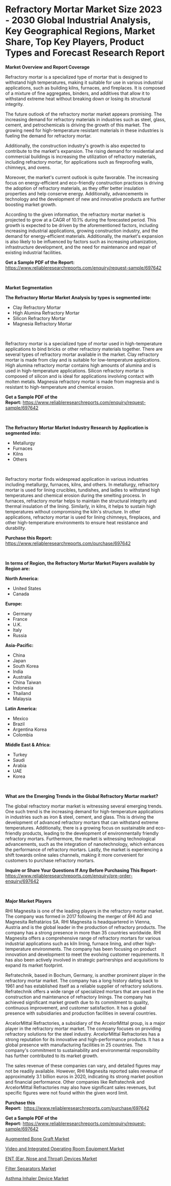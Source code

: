 <p><h1>Refractory Mortar Market Size 2023 - 2030 Global Industrial Analysis, Key Geographical Regions, Market Share, Top Key Players, Product Types and Forecast Research Report</h1></p><p><strong>Market Overview and Report Coverage</strong></p>
<p><p>Refractory mortar is a specialized type of mortar that is designed to withstand high temperatures, making it suitable for use in various industrial applications, such as building kilns, furnaces, and fireplaces. It is composed of a mixture of fine aggregates, binders, and additives that allow it to withstand extreme heat without breaking down or losing its structural integrity.</p><p>The future outlook of the refractory mortar market appears promising. The increasing demand for refractory materials in industries such as steel, glass, cement, and petrochemicals is driving the growth of this market. The growing need for high-temperature resistant materials in these industries is fueling the demand for refractory mortar.</p><p>Additionally, the construction industry's growth is also expected to contribute to the market's expansion. The rising demand for residential and commercial buildings is increasing the utilization of refractory materials, including refractory mortar, for applications such as fireproofing walls, chimneys, and ovens.</p><p>Moreover, the market's current outlook is quite favorable. The increasing focus on energy-efficient and eco-friendly construction practices is driving the adoption of refractory materials, as they offer better insulation properties and help conserve energy. Additionally, advancements in technology and the development of new and innovative products are further boosting market growth.</p><p>According to the given information, the refractory mortar market is projected to grow at a CAGR of 10.1% during the forecasted period. This growth is expected to be driven by the aforementioned factors, including increasing industrial applications, growing construction industry, and the demand for energy-efficient materials. Additionally, the market's expansion is also likely to be influenced by factors such as increasing urbanization, infrastructure development, and the need for maintenance and repair of existing industrial facilities.</p></p>
<p><strong>Get a Sample PDF of the Report:</strong> <a href="https://www.reliableresearchreports.com/enquiry/request-sample/697642">https://www.reliableresearchreports.com/enquiry/request-sample/697642</a></p>
<p>&nbsp;</p>
<p><strong>Market Segmentation</strong></p>
<p><strong>The Refractory Mortar Market Analysis by types is segmented into:</strong></p>
<p><ul><li>Clay Refractory Mortar</li><li>High Alumina Refractory Mortar</li><li>Silicon Refractory Mortar</li><li>Magnesia Refractory Mortar</li></ul></p>
<p>&nbsp;</p>
<p><p>Refractory mortar is a specialized type of mortar used in high-temperature applications to bind bricks or other refractory materials together. There are several types of refractory mortar available in the market. Clay refractory mortar is made from clay and is suitable for low-temperature applications. High alumina refractory mortar contains high amounts of alumina and is used in high-temperature applications. Silicon refractory mortar is composed of silicon and is ideal for applications involving contact with molten metals. Magnesia refractory mortar is made from magnesia and is resistant to high-temperature and chemical erosion.</p></p>
<p><strong>Get a Sample PDF of the Report:</strong>&nbsp;<a href="https://www.reliableresearchreports.com/enquiry/request-sample/697642">https://www.reliableresearchreports.com/enquiry/request-sample/697642</a></p>
<p>&nbsp;</p>
<p><strong>The Refractory Mortar Market Industry Research by Application is segmented into:</strong></p>
<p><ul><li>Metallurgy</li><li>Furnaces</li><li>Kilns</li><li>Others</li></ul></p>
<p>&nbsp;</p>
<p><p>Refractory mortar finds widespread application in various industries including metallurgy, furnaces, kilns, and others. In metallurgy, refractory mortar is used for lining crucibles, tundishes, and ladles to withstand high temperatures and chemical erosion during the smelting process. In furnaces, refractory mortar helps to maintain the structural integrity and thermal insulation of the lining. Similarly, in kilns, it helps to sustain high temperatures without compromising the kiln's structure. In other applications, refractory mortar is used for lining chimneys, fireplaces, and other high-temperature environments to ensure heat resistance and durability.</p></p>
<p><strong>Purchase this Report:</strong>&nbsp; <a href="https://www.reliableresearchreports.com/purchase/697642">https://www.reliableresearchreports.com/purchase/697642</a></p>
<p>&nbsp;</p>
<p><strong>In terms of Region, the Refractory Mortar Market Players available by Region are:</strong></p>
<p>
    <p> <strong> North America: </strong>
        <ul>
            <li>United States</li>
            <li>Canada</li>
        </ul>
        </p> 
    <p> <strong> Europe: </strong>
        <ul>
            <li>Germany</li>
            <li>France</li>
            <li>U.K.</li>
            <li>Italy</li>
            <li>Russia</li>
        </ul>
        </p> 
    <p> <strong> Asia-Pacific: </strong>
        <ul>
            <li>China</li>
            <li>Japan</li>
            <li>South Korea</li>
            <li>India</li>
            <li>Australia</li>
            <li>China Taiwan</li>
            <li>Indonesia</li>
            <li>Thailand</li>
            <li>Malaysia</li>
        </ul>
        </p> 
    <p> <strong> Latin America: </strong>
        <ul>
            <li>Mexico</li>
            <li>Brazil</li>
            <li>Argentina Korea</li>
            <li>Colombia</li>
        </ul>
        </p> 
    <p> <strong> Middle East & Africa: </strong>
        <ul>
            <li>Turkey</li>
            <li>Saudi</li>
            <li>Arabia</li>
            <li>UAE</li>
            <li>Korea</li>
        </ul>
    </p>
    </p>
<p>&nbsp;</p>
<p><strong>What are the Emerging Trends in the Global Refractory Mortar market?</strong></p>
<p><p>The global refractory mortar market is witnessing several emerging trends. One such trend is the increasing demand for high-temperature applications in industries such as iron & steel, cement, and glass. This is driving the development of advanced refractory mortars that can withstand extreme temperatures. Additionally, there is a growing focus on sustainable and eco-friendly products, leading to the development of environmentally friendly refractory mortars. Furthermore, the market is witnessing technological advancements, such as the integration of nanotechnology, which enhances the performance of refractory mortars. Lastly, the market is experiencing a shift towards online sales channels, making it more convenient for customers to purchase refractory mortars.</p></p>
<p><strong>Inquire or Share Your Questions If Any Before Purchasing This Report</strong>- <a href="https://www.reliableresearchreports.com/enquiry/pre-order-enquiry/697642">https://www.reliableresearchreports.com/enquiry/pre-order-enquiry/697642</a></p>
<p>&nbsp;</p>
<p><strong>Major Market Players</strong></p>
<p><p>RHI Magnesita is one of the leading players in the refractory mortar market. The company was formed in 2017 following the merger of RHI AG and Magnesita Refratários SA. RHI Magnesita is headquartered in Vienna, Austria and is the global leader in the production of refractory products. The company has a strong presence in more than 35 countries worldwide. RHI Magnesita offers a comprehensive range of refractory mortars for various industrial applications such as kiln lining, furnace lining, and other high-temperature environments. The company has been focusing on product innovation and development to meet the evolving customer requirements. It has also been actively involved in strategic partnerships and acquisitions to expand its market footprint.</p><p>Refratechnik, based in Bochum, Germany, is another prominent player in the refractory mortar market. The company has a long history dating back to 1961 and has established itself as a reliable supplier of refractory solutions. Refratechnik offers a wide range of specialized mortars that are used in the construction and maintenance of refractory linings. The company has achieved significant market growth due to its commitment to quality, continuous improvement, and customer satisfaction. It has a global presence with subsidiaries and production facilities in several countries.</p><p>ArcelorMittal Refractories, a subsidiary of the ArcelorMittal group, is a major player in the refractory mortar market. The company focuses on providing refractory solutions for the steel industry. ArcelorMittal Refractories has a strong reputation for its innovative and high-performance products. It has a global presence with manufacturing facilities in 25 countries. The company's commitment to sustainability and environmental responsibility has further contributed to its market growth.</p><p>The sales revenue of these companies can vary, and detailed figures may not be readily available. However, RHI Magnesita reported sales revenue of approximately 3.1 billion euros in 2020, indicating its strong market position and financial performance. Other companies like Refratechnik and ArcelorMittal Refractories may also have significant sales revenues, but specific figures were not found within the given word limit.</p></p>
<p><strong>Purchase this Report:</strong>&nbsp;&nbsp;<a href="https://www.reliableresearchreports.com/purchase/697642">https://www.reliableresearchreports.com/purchase/697642</a></p>
<p></p>
<p><strong>Get a Sample PDF of the Report:</strong>&nbsp;<a href="https://www.reliableresearchreports.com/enquiry/request-sample/697642">https://www.reliableresearchreports.com/enquiry/request-sample/697642</a></p>
<p><p><a href="https://medium.com/@josephweaver29/augmented-bone-graft-market-size-cagr-trends-2024-2030-f3a0f722dcfa">Augmented Bone Graft Market</a></p><p><a href="https://www.linkedin.com/pulse/video-integrated-operating-room-equipment-market-1f/">Video and Integrated Operating Room Equipment Market</a></p><p><a href="https://www.linkedin.com/pulse/ent-ear-nose-throat-devices-market-size-share-amp-trends/">ENT (Ear, Nose and Throat) Devices Market</a></p><p><a href="https://www.linkedin.com/pulse/filter-separators-market-size-share-amp-trends-analysis-lfudc/">Filter Separators Market</a></p><p><a href="https://medium.com/@amandagarza17/asthma-inhaler-device-market-size-cagr-trends-2024-2030-f4dd94a06d63">Asthma Inhaler Device Market</a></p></p>